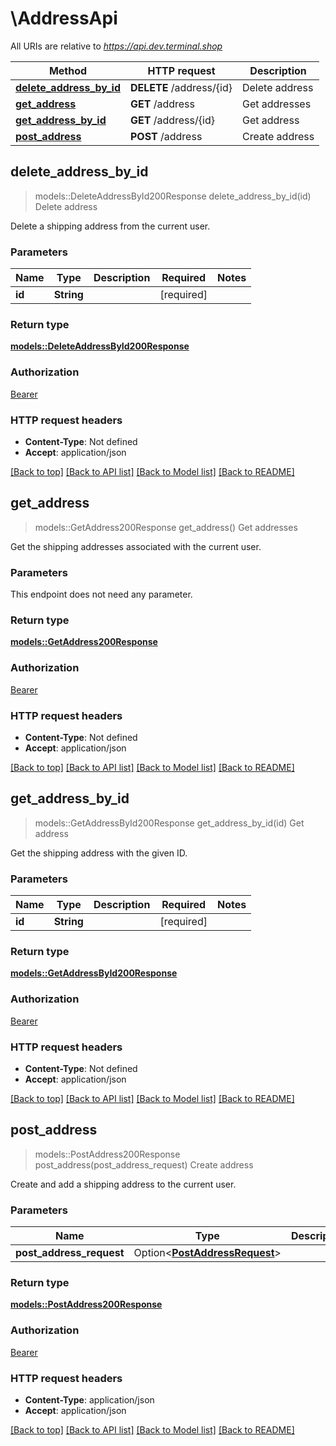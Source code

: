 # \AddressApi

All URIs are relative to *https://api.dev.terminal.shop*

Method | HTTP request | Description
------------- | ------------- | -------------
[**delete_address_by_id**](AddressApi.md#delete_address_by_id) | **DELETE** /address/{id} | Delete address
[**get_address**](AddressApi.md#get_address) | **GET** /address | Get addresses
[**get_address_by_id**](AddressApi.md#get_address_by_id) | **GET** /address/{id} | Get address
[**post_address**](AddressApi.md#post_address) | **POST** /address | Create address



## delete_address_by_id

> models::DeleteAddressById200Response delete_address_by_id(id)
Delete address

Delete a shipping address from the current user.

### Parameters


Name | Type | Description  | Required | Notes
------------- | ------------- | ------------- | ------------- | -------------
**id** | **String** |  | [required] |

### Return type

[**models::DeleteAddressById200Response**](deleteAddressById_200_response.md)

### Authorization

[Bearer](../README.md#Bearer)

### HTTP request headers

- **Content-Type**: Not defined
- **Accept**: application/json

[[Back to top]](#) [[Back to API list]](../README.md#documentation-for-api-endpoints) [[Back to Model list]](../README.md#documentation-for-models) [[Back to README]](../README.md)


## get_address

> models::GetAddress200Response get_address()
Get addresses

Get the shipping addresses associated with the current user.

### Parameters

This endpoint does not need any parameter.

### Return type

[**models::GetAddress200Response**](getAddress_200_response.md)

### Authorization

[Bearer](../README.md#Bearer)

### HTTP request headers

- **Content-Type**: Not defined
- **Accept**: application/json

[[Back to top]](#) [[Back to API list]](../README.md#documentation-for-api-endpoints) [[Back to Model list]](../README.md#documentation-for-models) [[Back to README]](../README.md)


## get_address_by_id

> models::GetAddressById200Response get_address_by_id(id)
Get address

Get the shipping address with the given ID.

### Parameters


Name | Type | Description  | Required | Notes
------------- | ------------- | ------------- | ------------- | -------------
**id** | **String** |  | [required] |

### Return type

[**models::GetAddressById200Response**](getAddressById_200_response.md)

### Authorization

[Bearer](../README.md#Bearer)

### HTTP request headers

- **Content-Type**: Not defined
- **Accept**: application/json

[[Back to top]](#) [[Back to API list]](../README.md#documentation-for-api-endpoints) [[Back to Model list]](../README.md#documentation-for-models) [[Back to README]](../README.md)


## post_address

> models::PostAddress200Response post_address(post_address_request)
Create address

Create and add a shipping address to the current user.

### Parameters


Name | Type | Description  | Required | Notes
------------- | ------------- | ------------- | ------------- | -------------
**post_address_request** | Option<[**PostAddressRequest**](PostAddressRequest.md)> |  |  |

### Return type

[**models::PostAddress200Response**](postAddress_200_response.md)

### Authorization

[Bearer](../README.md#Bearer)

### HTTP request headers

- **Content-Type**: application/json
- **Accept**: application/json

[[Back to top]](#) [[Back to API list]](../README.md#documentation-for-api-endpoints) [[Back to Model list]](../README.md#documentation-for-models) [[Back to README]](../README.md)

